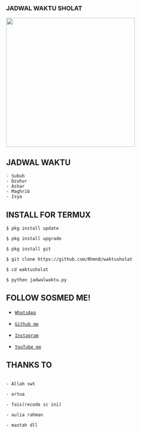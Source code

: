 ### JADWAL WAKTU SHOLAT ###

<img src="https://encrypted-tbn0.gstatic.com/images?q=tbn:ANd9GcThwA_xePffUcd8rAdK-qxdPlOWo-XjDTXWS7mbkMR4CQrybITeLXNxODc&s=10" width="350" height="350">


## JADWAL WAKTU
```
- Subuh
- Dzuhur
- Ashar
- Maghrib
- Isya
```



## INSTALL FOR TERMUX
```
$ pkg install update

$ pkg install upgrade

$ pkg install git

$ git clone https://github.com/Rhmn8/waktusholat

$ cd waktusholat

$ python jadwalwaktu.py
```


## FOLLOW SOSMED ME!

* [`WhatsApp`](https://wa.me/6285821676621)

* [`Github me`](https://github.com/rhmn8)

* [`Instagram`](https://www.instagram.com/@rahman_nayyers)

* [`YouTube me`](https://bit.ly/AuliaRahmanOfficialYT)



## THANKS TO
```

- Allah swt

- ortua

- fais(recode sc ini)

- aulia rahman

- mastah dll

```
